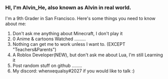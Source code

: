 ### HI, I'm Alvin_He, also known as Alvin in real world. <br>
I'm a 9th Grader in San Francisco. Here's some things you need to know about me: <br>
   1. Don't ask me anything about Minecraft, I don't play it 
   2. 0 Anime & cartoons Watched .........   
   3. Nothing can get me to work unless I want to. (EXCEPT "Teachers&Parents") 
   4. A Roblox Developer(NEW), but don't ask me about Lua, I'm still Learning it 
   5. Post random stuff on github ........
   6. My discord: whenxequalsy#2027 if you would like to talk :) 
